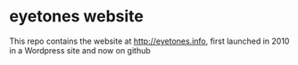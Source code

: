 eyetones website
================

This repo contains the website at http://eyetones.info, first launched in 2010 in a Wordpress site and now on github